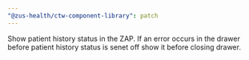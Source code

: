 ```yaml
---
"@zus-health/ctw-component-library": patch
---
```


Show patient history status in the ZAP. If an error occurs in the drawer before patient history status is senet off show it before closing drawer.
